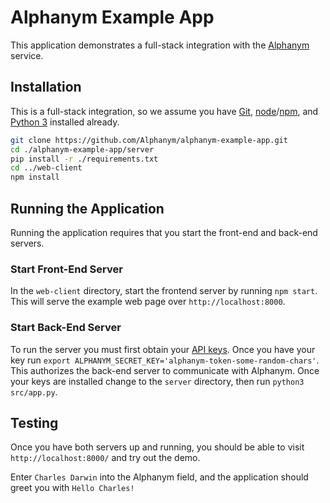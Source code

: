 # Alphanym Example App
This application demonstrates a full-stack integration with the [Alphanym](https://www.alphanym.com) service.

## Installation
This is a full-stack integration, so we assume you have [Git](https://git-scm.com/), [node](https://nodejs.org/en/)/[npm](https://www.npmjs.com/), and [Python 3](https://www.python.org/) installed already.

```sh 
git clone https://github.com/Alphanym/alphanym-example-app.git
cd ./alphanym-example-app/server
pip install -r ./requirements.txt
cd ../web-client
npm install
```

## Running the Application
Running the application requires that you start the front-end and back-end servers.

### Start Front-End Server
In the `web-client` directory, start the frontend server by running `npm start`. This will serve the example web page over `http://localhost:8000`. 

### Start Back-End Server
To run the server you must first obtain your [API keys](https://www.alphanym.com/subscribe). Once you have your key run `export ALPHANYM_SECRET_KEY='alphanym-token-some-random-chars'`.
This authorizes the back-end server to communicate with Alphanym. Once your keys are installed change to the `server` directory, then run `python3 src/app.py`.

## Testing
Once you have both servers up and running, you should be able to visit `http://localhost:8000/` and try out the demo.

Enter `Charles Darwin` into the Alphanym field, and the application should greet you with `Hello Charles!`

